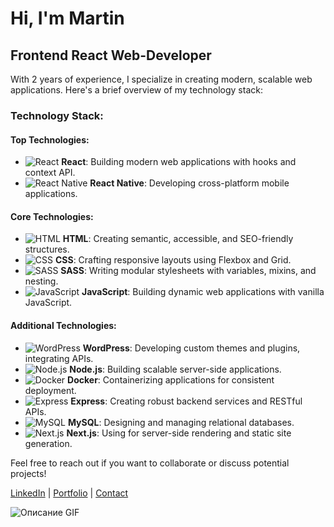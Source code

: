 # Hi, I'm Martin

## Frontend React Web-Developer

With 2 years of experience, I specialize in creating modern, scalable web applications. Here's a brief overview of my technology stack:

### Technology Stack:

#### Top Technologies:

- ![React](https://img.shields.io/badge/-React-61DAFB?logo=react&logoColor=white&style=for-the-badge) **React**: Building modern web applications with hooks and context API.
- ![React Native](https://img.shields.io/badge/-React%20Native-61DAFB?logo=react&logoColor=white&style=for-the-badge) **React Native**: Developing cross-platform mobile applications.

#### Core Technologies:

- ![HTML](https://img.shields.io/badge/-HTML-E34F26?logo=html5&logoColor=white&style=for-the-badge) **HTML**: Creating semantic, accessible, and SEO-friendly structures.
- ![CSS](https://img.shields.io/badge/-CSS-1572B6?logo=css3&logoColor=white&style=for-the-badge) **CSS**: Crafting responsive layouts using Flexbox and Grid.
- ![SASS](https://img.shields.io/badge/-SASS-CC6699?logo=sass&logoColor=white&style=for-the-badge) **SASS**: Writing modular stylesheets with variables, mixins, and nesting.
- ![JavaScript](https://img.shields.io/badge/-JavaScript-F7DF1E?logo=javascript&logoColor=black&style=for-the-badge) **JavaScript**: Building dynamic web applications with vanilla JavaScript.

#### Additional Technologies:

- ![WordPress](https://img.shields.io/badge/-WordPress-21759B?logo=wordpress&logoColor=white&style=for-the-badge) **WordPress**: Developing custom themes and plugins, integrating APIs.
- ![Node.js](https://img.shields.io/badge/-Node.js-339933?logo=node.js&logoColor=white&style=for-the-badge) **Node.js**: Building scalable server-side applications.
- ![Docker](https://img.shields.io/badge/-Docker-2496ED?logo=docker&logoColor=white&style=for-the-badge) **Docker**: Containerizing applications for consistent deployment.
- ![Express](https://img.shields.io/badge/-Express.js-000000?logo=express&logoColor=white&style=for-the-badge) **Express**: Creating robust backend services and RESTful APIs.
- ![MySQL](https://img.shields.io/badge/-MySQL-4479A1?logo=mysql&logoColor=white&style=for-the-badge) **MySQL**: Designing and managing relational databases.
- ![Next.js](https://img.shields.io/badge/-Next.js-000000?logo=next.js&logoColor=white&style=for-the-badge) **Next.js**: Using for server-side rendering and static site generation.

Feel free to reach out if you want to collaborate or discuss potential projects!

[LinkedIn](#) | [Portfolio](#) | [Contact](mailto:your-email@example.com)






![Описание GIF](https://itproger.com/paid_courses/img/javascript_anim.gif)

